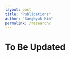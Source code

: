 ```yaml
---
layout: post
title: "Publications"
author: "Sanghyuk Kim"
permalink: /research/
---
```


# To Be Updated   
